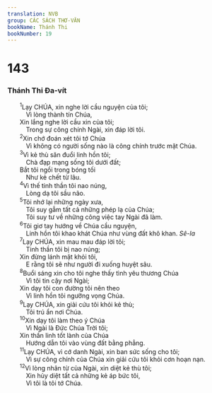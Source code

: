 ```yaml
---
translation: NVB
group: CÁC SÁCH THƠ-VĂN
bookName: Thánh Thi 
bookNumber: 19
---
```


<div class="title"><h1>143</h1><h3>Thánh Thi Đa-vít </h3></div>
<span class="verse thi_143_1">  <sup>1</sup>Lạy CHÚA, xin nghe lời cầu nguyện của tôi; <br/>   Vì lòng thành tín Chúa, <br/>  Xin lắng nghe lời cầu xin của tôi; <br/>   Trong sự công chính Ngài, xin đáp lời tôi. <br/></span>
<span class="verse thi_143_2">  <sup>2</sup>Xin chớ đoán xét tôi tớ Chúa <br/>   Vì không có người sống nào là công chính trước mặt Chúa. <br/></span>
<span class="verse thi_143_3">  <sup>3</sup>Vì kẻ thù săn đuổi linh hồn tôi; <br/>   Chà đạp mạng sống tôi dưới đất; <br/>  Bắt tôi ngồi trong bóng tối <br/>   Như kẻ chết từ lâu. <br/></span>
<span class="verse thi_143_4">  <sup>4</sup>Vì thế tinh thần tôi nao núng, <br/>   Lòng dạ tôi sầu não. <br/></span>
<span class="verse thi_143_5">  <sup>5</sup>Tôi nhớ lại những ngày xưa, <br/>   Tôi suy gẫm tất cả những phép lạ của Chúa; <br/>   Tôi suy tư về những công việc tay Ngài đã làm. <br/></span>
<span class="verse thi_143_6">  <sup>6</sup>Tôi giơ tay hướng về Chúa cầu nguyện, <br/>   Linh hồn tôi khao khát Chúa như vùng đất khô khan. <i>Sê-la</i><br/></span>
<span class="verse thi_143_7">  <sup>7</sup>Lạy CHÚA, xin mau mau đáp lời tôi; <br/>   Tinh thần tôi bị nao núng; <br/>  Xin đừng lánh mặt khỏi tôi, <br/>   E rằng tôi sẽ như người đi xuống huyệt sâu. <br/></span>
<span class="verse thi_143_8">  <sup>8</sup>Buổi sáng xin cho tôi nghe thấy tình yêu thương Chúa <br/>   Vì tôi tin cậy nơi Ngài; <br/>  Xin dạy tôi con đường tôi nên theo <br/>   Vì linh hồn tôi ngưỡng vọng Chúa. <br/></span>
<span class="verse thi_143_9">  <sup>9</sup>Lạy CHÚA, xin giải cứu tôi khỏi kẻ thù; <br/>   Tôi trú ẩn nơi Chúa. <br/></span>
<span class="verse thi_143_10">  <sup>10</sup>Xin dạy tôi làm theo ý Chúa <br/>   Vì Ngài là Đức Chúa Trời tôi; <br/>  Xin thần linh tốt lành của Chúa <br/>   Hướng dẫn tôi vào vùng đất bằng phẳng. <br/></span>
<span class="verse thi_143_11">  <sup>11</sup>Lạy CHÚA, vì cớ danh Ngài, xin ban sức sống cho tôi; <br/>   Vì sự công chính của Chúa xin giải cứu tôi khỏi cơn hoạn nạn. <br/></span>
<span class="verse thi_143_12">  <sup>12</sup>Vì lòng nhân từ của Ngài, xin diệt kẻ thù tôi; <br/>   Xin hủy diệt tất cả những kẻ áp bức tôi, <br/>   Vì tôi là tôi tớ Chúa. <br/></span>
